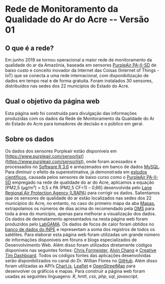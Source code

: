 # Rede de Monitoramento da Qualidade do Ar do Acre -- Versão 01

## O que é a rede?
Em junho 2019 se tornou operacional a maior rede de monitoramento da qualidade do ar da Amazônia, baseada em sensores [PurpleAir PA-II-SD](https://www2.purpleair.com/products/purpleair-pa-ii-sd) de baixo custo e conceito inovador da Internet das Coisas (Internet of Things - IoT) que se conecta a uma rede internacional, com disponibilização de dados em tempo real e de forma gratuita. Foram instalados 30 sensores, distribuídos nas sedes dos 22 municípios do Estado do Acre.

## Qual o objetivo da página web
Esta página web foi construída para divulgação das informações produzidas com os dados da Rede de Monitoramento da Qualidade do Ar do Estado do Acre para tomadores de decisão e o público em geral. 

## Sobre os dados
Os dados dos sensores Purpleair estão disponíveis em [https://www.purpleair.com/sensorlist](https://www.purpleair.com/sensorlist), onde foram acessados e processados no [Software R 3.6](https://www.r-project.org/) e armazenados em banco de dados [MySQL](https://www.mysql.com/). Para diminuir o efeito da superestimativa, já demonstrada em [estudos científicos](https://doi.org/10.1016/j.atmosenv.2019.116946), causada pelos sensores de baixo curso como o [PurpleAir PA-II-SD](https://www2.purpleair.com/products/purpleair-pa-ii-sd) empregado na rede de qualidade do ar do Acre, aplicamos a equação [PM2,5 (µg/m³) = 0,5 x PA (PM2,5 CF=1) – 0,66] desenvolvida pelo [Lane Regional Air Protection Agency (LRAPA)](https://www.lrapa.org/DocumentCenter/View/4147/PurpleAir-Correction-Summary) para corrigir os dados. Salientamos que os sensores de qualidade do ar estão localizados nas sedes dos 22 municípios do Acre, no entanto, no caso do primeiro mapa da aba [Mapas](www.acrequalidadedoar.info/dashboardMaps.php), extrapolamos os números de dias acima do recomendado pela [OMS](https://www.who.int/eportuguese/countries/bra/pt/) para toda a área do município, apenas para melhorar a visualização dos dados.
Os dados de desmatamento apresentados na nesta página web foram produzidos pelo [LabGAMA](https://www.facebook.com/labgamaufac). Os dados de focos de calor foram obtidos no [banco de dados do INPE](http://queimadas.dgi.inpe.br/queimadas/bdqueimadas/) e representam a soma dos registros de todos os satélites.
Para elaborar esta página web foram utilizadas um grande número de informações disponíveis em fóruns e blogs especializados de Desenvolvimento Web. Além disso foram utilizados diretamente códigos disponíveis nas seguintes fontes: [Chris Formeister](https://www.wxforum.net/index.php?topic=33482.0), [Alvin Chang](https://github.com/handsondataviz/leaflet-map-polygon-tabs/) e [Creative Tim Dashboard](https://creative-tim.com/live/paper-dashboard-2). Todos os códigos fontes das aplicações desenvolvidas serão disponibilizados no canal do Dr. Willian Flores no [GitHub](https://github.com/willianflores). Além disso foram utilizadas as API’s [Chart.js](https://www.chartjs.org/), [Leaflet](http://leafletjs.com) e [OpenStreetMap](http://www.openstreetmap.org/copyright) para desenvolver os gráficos e mapas.
Para construir a página web foram usadas as seguintes linguagens: *R*, *hmtl*, *css*, *php*, *sql*, *javascript*.




